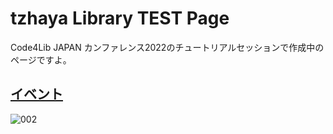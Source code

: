 # tzhaya Library TEST Page

Code4Lib JAPAN カンファレンス2022のチュートリアルセッションで作成中のページですよ。

## [イベント](event.md)

![002](https://user-images.githubusercontent.com/14845980/188251794-138aa3c8-b29b-4a74-a662-4d56ca8bb84f.JPG)
